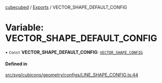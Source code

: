 [cubecubed](/reference/README.md) / [Exports](/reference/modules.md) / VECTOR\_SHAPE\_DEFAULT\_CONFIG

# Variable: VECTOR\_SHAPE\_DEFAULT\_CONFIG

• `Const` **VECTOR\_SHAPE\_DEFAULT\_CONFIG**: [`VECTOR_SHAPE_CONFIG`](/reference/interfaces/VECTOR_SHAPE_CONFIG.md)

#### Defined in

[src/svg/cubicons/geometry/configs/LINE_SHAPE_CONFIG.ts:44](https://github.com/imaphatduc/cubecubed/blob/0bd348a/src/svg/cubicons/geometry/configs/LINE_SHAPE_CONFIG.ts#L44)
